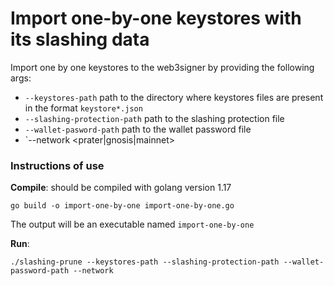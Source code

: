 # Import one-by-one keystores with its slashing data

Import one by one keystores to the web3signer by providing the following args:
- `--keystores-path` path to the directory where keystores files are present in the format `keystore*.json`
- `--slashing-protection-path` path to the slashing protection file
- `--wallet-pasword-path` path to the wallet password file
- `--network <prater|gnosis|mainnet>

### Instructions of use

**Compile**: should be compiled with golang version 1.17

```
go build -o import-one-by-one import-one-by-one.go
```

The output will be an executable named `import-one-by-one`

**Run**:

```
./slashing-prune --keystores-path --slashing-protection-path --wallet-password-path --network
```